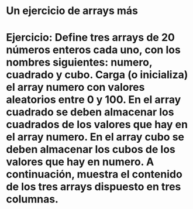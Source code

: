 # Un ejercicio de arrays más

# Ejercicio: Define tres arrays de 20 números enteros cada uno, con los nombres siguientes: numero, cuadrado y cubo. Carga (o inicializa) el array numero con valores aleatorios entre 0 y 100. En el array cuadrado se deben almacenar los cuadrados de los valores que hay en el array numero. En el array cubo se deben almacenar los cubos de los valores que hay en numero. A continuación, muestra el contenido de los tres arrays dispuesto en tres columnas.
